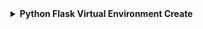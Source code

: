 <details>
  <summary><b>Python Flask Virtual Environment Create</b></summary>
  - Flask is a web framework that provides libraries to build lightweight web applications in python.</br>
  <b>Install Virtual Environment</b>
  virtualenv is considered as the virtual python environment builder which is used to create the multiple python virtual environment side by side. 
  - At first open <code>Visual Studio Code</code> then use following command to install virtual environment:
    <code>pip install virtualenv</code>
  - Once it is installed, we can create the new virtual environment into a folder as given below.
    <code>python -m venv env</code>
  - To activate the corresponding environment, use the following command on the Windows operating system.
    <code>.\env\Scripts\activate</code>
  - 
  
  

</detail>
